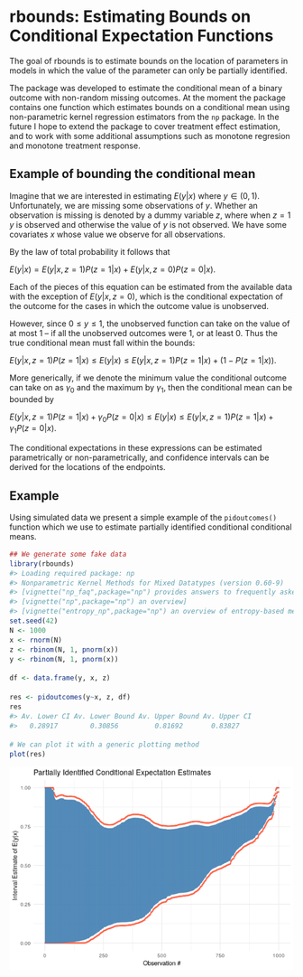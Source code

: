 <!-- README.md is generated from README.Rmd. Please edit that file -->
rbounds: Estimating Bounds on Conditional Expectation Functions
===============================================================

The goal of rbounds is to estimate bounds on the location of parameters
in models in which the value of the parameter can only be partially
identified.

The package was developed to estimate the conditional mean of a binary
outcome with non-random missing outcomes. At the moment the package
contains one function which estimates bounds on a conditional mean using
non-parametric kernel regression estimators from the `np` package. In
the future I hope to extend the package to cover treatment effect
estimation, and to work with some additional assumptions such as
monotone regresion and monotone treatment response.

Example of bounding the conditional mean
----------------------------------------

Imagine that we are interested in estimating *E*(*y*\|*x*) where
*y* ∈ (0, 1). Unfortunately, we are missing some observations of *y*.
Whether an observation is missing is denoted by a dummy variable *z*,
where when *z* = 1 *y* is observed and otherwise the value of *y* is not
observed. We have some covariates *x* whose value we observe for all
observations.

By the law of total probability it follows that

*E*(*y*\|*x*) = *E*(*y*\|*x*, *z* = 1)*P*(*z* = 1\|*x*) + *E*(*y*\|*x*, *z* = 0)*P*(*z* = 0\|*x*).

Each of the pieces of this equation can be estimated from the available
data with the exception of *E*(*y*\|*x*, *z* = 0), which is the
conditional expectation of the outcome for the cases in which the
outcome value is unobserved.

However, since 0 ≤ *y* ≤ 1, the unobserved function can take on the
value of at most 1 – if all the unobserved outcomes were 1, or at least
0. Thus the true conditional mean must fall within the bounds:

*E*(*y*\|*x*, *z* = 1)*P*(*z* = 1\|*x*) ≤ *E*(*y*\|*x*) ≤ *E*(*y*\|*x*, *z* = 1)*P*(*z* = 1\|*x*) + (1 − *P*(*z* = 1\|*x*)).

More generically, if we denote the minimum value the conditional outcome
can take on as *γ*<sub>0</sub> and the maximum by *γ*<sub>1</sub>, then
the conditional mean can be bounded by

*E*(*y*\|*x*, *z* = 1)*P*(*z* = 1\|*x*) + *γ*<sub>0</sub>*P*(*z* = 0\|*x*) ≤ *E*(*y*\|*x*) ≤ *E*(*y*\|*x*, *z* = 1)*P*(*z* = 1\|*x*) + *γ*<sub>1</sub>*P*(*z* = 0\|*x*).

The conditional expectations in these expressions can be estimated
parametrically or non-parametrically, and confidence intervals can be
derived for the locations of the endpoints.

Example
-------

Using simulated data we present a simple example of the `pidoutcomes()`
function which we use to estimate partially identified conditional
conditional means.

``` r
## We generate some fake data
library(rbounds)
#> Loading required package: np
#> Nonparametric Kernel Methods for Mixed Datatypes (version 0.60-9)
#> [vignette("np_faq",package="np") provides answers to frequently asked questions]
#> [vignette("np",package="np") an overview]
#> [vignette("entropy_np",package="np") an overview of entropy-based methods]
set.seed(42)
N <- 1000
x <- rnorm(N)
z <- rbinom(N, 1, pnorm(x))
y <- rbinom(N, 1, pnorm(x))

df <- data.frame(y, x, z)

res <- pidoutcomes(y~x, z, df)
res
#> Av. Lower CI Av. Lower Bound Av. Upper Bound Av. Upper CI
#>   0.28917        0.30856         0.81692       0.83827

# We can plot it with a generic plotting method
plot(res)
```

![](README-example-1.png)
